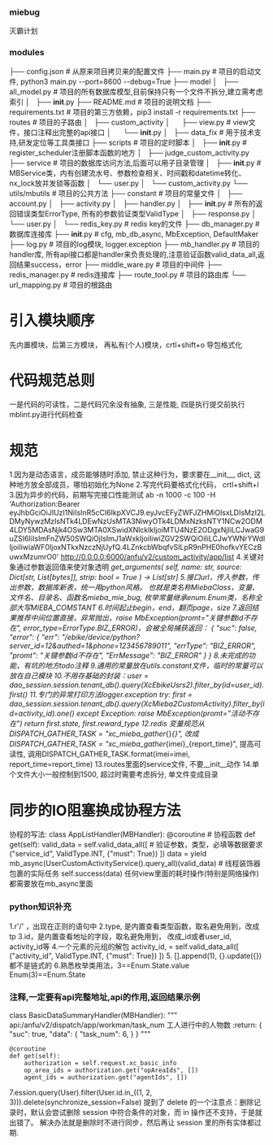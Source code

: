 ### miebug
灭霸计划
### modules
├── config.json     # 从原来项目拷贝来的配置文件
├── main.py     # 项目的启动文件,  python3 main.py --port=8600 --debug=True
├── model
│   ├── all_model.py    # 项目的所有数据库模型,目前保持只有一个文件不拆分,建立需考虑索引
│   ├── __init__.py
├── README.md    # 项目的说明文档
├── requirements.txt    # 项目的第三方依赖，pip3 install -r requirements.txt
├── routes      # 项目的子路由
│   ├── custom_activity
│       ├── view.py     # view文件，接口注释出完整的api接口
│       └── __init__.py
│   ├── data_fix   # 用于技术支持,研发定位等工具类接口
├── scripts      # 项目的定时脚本
│   ├── __init__.py     # register_scheduler注册脚本函数的地方
│   ├── judge_custom_activity.py
├── service     # 项目的数据库访问方法,后面可以用子目录管理
│   ├── __init__.py     # MBService类，内有创建流水号、参数检查相关、时间戳和datetime转化、nx_lock放并发锁等函数
│   └── user.py
│   └── custom_activity.py
└── utils/mbutils       # 项目的公共方法
    ├── constant        # 项目的常量文件
    │   ├── account.py
    │   ├── activity.py
    │   ├── handler.py
    │   ├── __init__.py     # 所有的返回错误类型ErrorType, 所有的参数验证类型ValidType
    │   ├── response.py
    │   └── user.py
    │   └── redis_key.py    # redis key的文件
    ├── db_manager.py       # 数据库连接库
    ├── __init__.py     # cfg, mb_db_async, MbException, DefaultMaker
    ├── log.py      # 项目的log模块, logger.exception
    ├── mb_handler.py       # 项目的handler库, 所有api接口都是handler来负责处理的,注意验证函数valid_data_all,返回结果success，error
    ├── middle_ware.py      # 项目的中间件
    ├── redis_manager.py    # redis连接库
    ├── route_tool.py   # 项目的路由库
    └── url_mapping.py   # 项目的根路由


# 引入模块顺序
先内置模块，后第三方模块， 再私有(个人)模块，crtl+shift+o 导包格式化

# 代码规范总则
一是代码的可读性，二是代码冗余没有抽象, 三是性能, 四是执行提交前执行mblint.py进行代码检查

# 规范
1.因为是动态语言，成员能够随时添加, 禁止这种行为，要求要在__init__, dict, 这种地方放全部成员，哪怕初始化为None
2.写完代码要格式化代码，   crtl+shift+l
3.因为异步的代码，前期写完接口性能测试
ab -n 1000 -c 100 -H 'Authorization:Bearer eyJhbGciOiJIUzI1NiIsInR5cCI6IkpXVCJ9.eyJvcEFyZWFJZHMiOlsxLDIsMzI2LDMyNywzMzIsNTk4LDEwNzUsMTA3NiwyOTk4LDMxNzksNTY1NCw2ODM4LDY5MDAsNjk4OSw3MTA0XSwidXNlcklkIjoiMTU4NzE2ODgxNjIiLCJwaG9uZSI6IiIsImFnZW50SWQiOjIsImJ1aWxkIjoiIiwiZGV2SWQiOiIiLCJwYWNrYWdlIjoiIiwiaWF0IjoxNTkxNzczNjUyfQ.4LZnkcbWbqfvSILpR9nPHE0hofkvYECzBuwxMzumrO0' http://0.0.0.0:6000/anfu/v2/custom_activity/app/list
4.关键对象通过参数返回值来使对象透明 
_get_arguments(
    self, name: str, source: Dict[str, List[bytes]], strip: bool = True
) -> List[str]
5.接口url，传入参数，传出参数，数据库新表，统一用python风格。
也就是类名称MiebaClass，变量、文件名、目录名、函数名mieba_mie_bug, 枚举常量继承enum.Enum类，名称全部大写MIEBA_COMSTANT
6.时间起止begin，end，翻页page，size
7.返回结果推荐中间位置直接，异常抛出，raise MbException(promt="关键参数id不存在", error_type=ErrorType.BIZ_ERROR)，会被全局捕获返回：
{
    "suc": false,
    "error": {
        "err": "/ebike/device/python?server_id=12&authed=1&phone=123456789011",
        "errType": "BIZ_ERROR",
        "promt": "关键参数id不存在",
        "ErrMessage": "BIZ_ERROR"
    }
}
8.未完成的功能，有坑的地方todo注释 
9.通用的常量放在utils.constant文件，临时的常量可以放在自己模块
10.不用存基础的封装：user = dao_session.session.tenant_db().query(XcEbikeUsrs2).filter_by(id=user_id).first()
11.专门的异常打印方法logger.exception
        try:
            first = dao_session.session.tenant_db().query(XcMieba2CustomActivity).filter_by(id=activity_id).one()
        except Exception:
            raise MbException(promt="活动不存在")
        return first.state, first.reward_type
12.redis 变量规范从DISPATCH_GATHER_TASK = "xc_mieba_gather_{}_{}",
改成DISPATCH_GATHER_TASK = "xc_mieba_gather_{imei}_{report_time}", 提高可读性,
调用DISPATCH_GATHER_TASK.format(imei=imei, report_time=report_time)
13.routes里面的service文件, 不要__init__动作
14.单个文件大小一般控制到1500, 超过时需要考虑拆分, 单文件变成目录
        
# 同步的IO阻塞换成协程方法
协程的写法:
class AppListHandler(MBHandler):
    @coroutine  # 协程函数
    def get(self):
        valid_data = self.valid_data_all([      # 验证参数，类型，必填等数据要求
            ("service_id", ValidType.INT, {"must": True})
        ])
        data = yield mb_async(UserCustomActivityService().query_all)(valid_data)  # 线程装饰器包裹的实际任务
        self.success(data)
任何view里面的耗时操作(特别是网络操作)都需要放在mb_async里面


### python知识补充
1.r'/' ，出现在正则的语句中
2.type, 是内置查看类型函数，取名避免用到，改成tp
3.id，是内置查看地址的字段，取名避免用到， 改成_id或者user_id, activity_id等
4.一个元素的元组的解包
activity_id, = self.valid_data_all([
    ("activity_id", ValidType.INT, {"must": True})
])
5. [].append(1), {}.update({}) 都不是链式的
6.熟悉枚举类用法，3==Enum.State.value  Enum(3)==Enum.State

### 注释,一定要有api完整地址,api的作用,返回结果示例
class BasicDataSummaryHandler(MBHandler):
    """
    api:/anfu/v2/dispatch/app/workman/task_num
    工人进行中的人物数
    :return:
    {
      "suc": true,
      "data": {
        "task_num": 6,
      }
    }
    """

    @coroutine
    def get(self):
        authorization = self.request.xc_basic_info
        op_area_ids = authorization.get("opAreaIds", [])
        agent_ids = authorization.get("agentIds", [])
7.ession.query(User).filter(User.id.in_((1, 2, 3))).delete(synchronize_session=False)
提到了 delete 的一个注意点：删除记录时，默认会尝试删除 session 中符合条件的对象，而 in 操作还不支持，于是就出错了。
解决办法就是删除时不进行同步，然后再让 session 里的所有实体都过期.